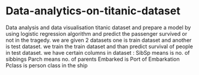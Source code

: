 # Data-analytics-on-titanic-dataset
Data analysis and data visualisation titanic dataset and prepare a model by using logistic regression algorithm and predict the passenger survived or not in the tragedy.
we are given 2 datasets one is train dataset and another is test dataset.
we train the train dataset and than predict survival of people in test dataset.
we have certain columns in dataset :
SibSp	 means is no. of sibbings
Parch	 means no. of parents
Embarked is  Port of Embarkation
Pclass is person class in the ship
